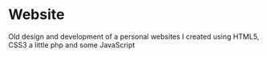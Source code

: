 # Website
Old design and development of a personal websites I created using HTML5, CSS3 a little php and some JavaScript
